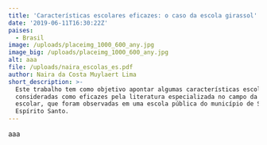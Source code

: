 ```yaml
---
title: 'Características escolares eficazes: o caso da escola girassol'
date: '2019-06-11T16:30:22Z'
paises:
  - Brasil
image: /uploads/placeimg_1000_600_any.jpg
image_big: /uploads/placeimg_1000_600_any.jpg
alt: aaa
file: /uploads/naira_escolas_es.pdf
author: Naira da Costa Muylaert Lima
short_description: >-
  Este trabalho tem como objetivo apontar algumas características escolares,
  consideradas como eficazes pela literatura especializada no campo da eficácia
  escolar, que foram observadas em uma escola pública do município de Serra, no
  Espírito Santo.
---
```

aaa
